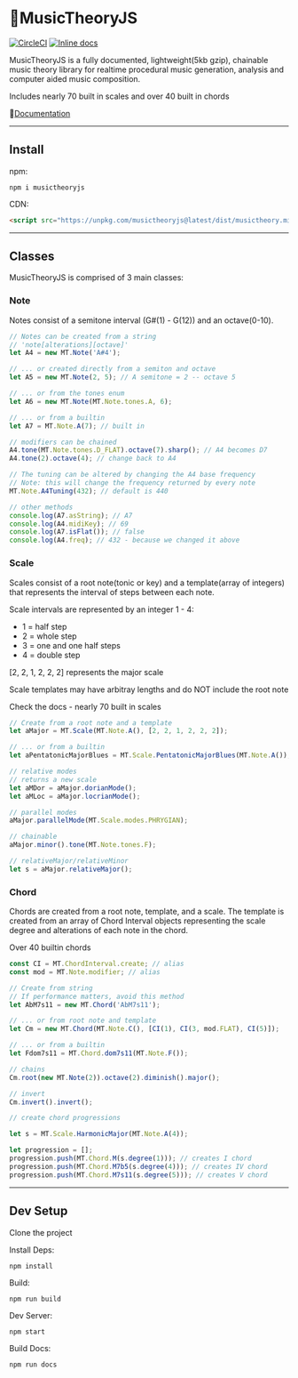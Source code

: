 # 🎵MusicTheoryJS 
[![CircleCI](https://circleci.com/gh/Zachacious/MusicTheoryJS/tree/master.svg?style=svg)](https://circleci.com/gh/Zachacious/MusicTheoryJS/tree/master)
[![Inline docs](http://inch-ci.org/github/zachacious/musictheoryjs.svg?branch=master)](http://inch-ci.org/github/zachacious/musictheoryjs)

MusicTheoryJS is a fully documented, lightweight(5kb gzip), chainable music theory library for realtime procedural music generation, analysis and computer aided music composition.

Includes nearly 70 built in scales and over 40 built in chords

📘[Documentation](https://www.zachacious.github.io/musictheoryjs)

- - -
## Install

npm:

```npm i musictheoryjs```

CDN:

```html
<script src="https://unpkg.com/musictheoryjs@latest/dist/musictheory.min.js">
```
- - -

## Classes

MusicTheoryJS is comprised of 3 main classes:

### Note

Notes consist of a semitone interval (G#(1) - G(12)) and an octave(0-10).

```Javascript
// Notes can be created from a string
// 'note[alterations][octave]'
let A4 = new MT.Note('A#4');

// ... or created directly from a semiton and octave
let A5 = new MT.Note(2, 5); // A semitone = 2 -- octave 5

// ... or from the tones enum
let A6 = new MT.Note(MT.Note.tones.A, 6);

// ... or from a builtin
let A7 = MT.Note.A(7); // built in

// modifiers can be chained
A4.tone(MT.Note.tones.D_FLAT).octave(7).sharp(); // A4 becomes D7
A4.tone(2).octave(4); // change back to A4

// The tuning can be altered by changing the A4 base frequency
// Note: this will change the frequency returned by every note 
MT.Note.A4Tuning(432); // default is 440

// other methods
console.log(A7.asString); // A7
console.log(A4.midiKey); // 69
console.log(A7.isFlat()); // false
console.log(A4.freq); // 432 - because we changed it above
```

### Scale

Scales consist of a root note(tonic or key) and a template(array of integers) that
represents the interval of steps between each note.

Scale intervals are represented by an integer 1 - 4:
* 1 = half step
* 2 = whole step
* 3 = one and one half steps
* 4 = double step

[2, 2, 1, 2, 2, 2] represents the major scale

Scale templates may have arbitray lengths and do NOT include the root note

Check the docs - nearly 70 built in scales

```Javascript
// Create from a root note and a template
let aMajor = MT.Scale(MT.Note.A(), [2, 2, 1, 2, 2, 2]);

// ... or from a builtin
let aPentatonicMajorBlues = MT.Scale.PentatonicMajorBlues(MT.Note.A());

// relative modes
// returns a new scale
let aMDor = aMajor.dorianMode();
let aMLoc = aMajor.locrianMode(); 

// parallel modes
aMajor.parallelMode(MT.Scale.modes.PHRYGIAN);

// chainable
aMajor.minor().tone(MT.Note.tones.F);

// relativeMajor/relativeMinor
let s = aMajor.relativeMajor();
```

### Chord

Chords are created from a root note, template, and a scale.
The template is created from an array of Chord Interval objects representing the scale degree and alterations of each note in the chord.

Over 40 builtin chords

```Javascript
const CI = MT.ChordInterval.create; // alias
const mod = MT.Note.modifier; // alias

// Create from string
// If performance matters, avoid this method
let AbM7s11 = new MT.Chord('AbM7s11'); 

// ... or from root note and template
let Cm = new MT.Chord(MT.Note.C(), [CI(1), CI(3, mod.FLAT), CI(5)]);

// ... or from a builtin
let Fdom7s11 = MT.Chord.dom7s11(MT.Note.F()); 

// chains
Cm.root(new MT.Note(2)).octave(2).diminish().major();

// invert
Cm.invert().invert();

// create chord progressions

let s = MT.Scale.HarmonicMajor(MT.Note.A(4));

let progression = [];
progression.push(MT.Chord.M(s.degree(1))); // creates I chord 
progression.push(MT.Chord.M7b5(s.degree(4))); // creates IV chord 
progression.push(MT.Chord.M7s11(s.degree(5))); // creates V chord 
```

- - -

## Dev Setup

Clone the project

Install Deps:

```npm install```

Build:

```npm run build```

Dev Server:

```npm start```

Build Docs:

```npm run docs```